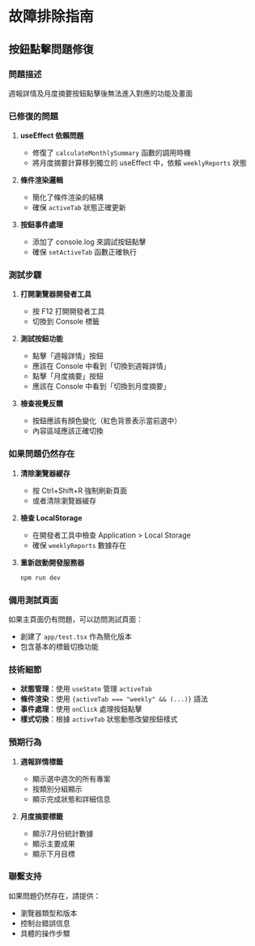 # 故障排除指南

## 按鈕點擊問題修復

### 問題描述
週報詳情及月度摘要按鈕點擊後無法進入對應的功能及畫面

### 已修復的問題

1. **useEffect 依賴問題**
   - 修復了 `calculateMonthlySummary` 函數的調用時機
   - 將月度摘要計算移到獨立的 useEffect 中，依賴 `weeklyReports` 狀態

2. **條件渲染邏輯**
   - 簡化了條件渲染的結構
   - 確保 `activeTab` 狀態正確更新

3. **按鈕事件處理**
   - 添加了 console.log 來調試按鈕點擊
   - 確保 `setActiveTab` 函數正確執行

### 測試步驟

1. **打開瀏覽器開發者工具**
   - 按 F12 打開開發者工具
   - 切換到 Console 標籤

2. **測試按鈕功能**
   - 點擊「週報詳情」按鈕
   - 應該在 Console 中看到「切換到週報詳情」
   - 點擊「月度摘要」按鈕
   - 應該在 Console 中看到「切換到月度摘要」

3. **檢查視覺反饋**
   - 按鈕應該有顏色變化（紅色背景表示當前選中）
   - 內容區域應該正確切換

### 如果問題仍然存在

1. **清除瀏覽器緩存**
   - 按 Ctrl+Shift+R 強制刷新頁面
   - 或者清除瀏覽器緩存

2. **檢查 LocalStorage**
   - 在開發者工具中檢查 Application > Local Storage
   - 確保 `weeklyReports` 數據存在

3. **重新啟動開發服務器**
   ```bash
   npm run dev
   ```

### 備用測試頁面

如果主頁面仍有問題，可以訪問測試頁面：
- 創建了 `app/test.tsx` 作為簡化版本
- 包含基本的標籤切換功能

### 技術細節

- **狀態管理**：使用 `useState` 管理 `activeTab`
- **條件渲染**：使用 `{activeTab === "weekly" && (...)}` 語法
- **事件處理**：使用 `onClick` 處理按鈕點擊
- **樣式切換**：根據 `activeTab` 狀態動態改變按鈕樣式

### 預期行為

1. **週報詳情標籤**
   - 顯示選中週次的所有專案
   - 按類別分組顯示
   - 顯示完成狀態和詳細信息

2. **月度摘要標籤**
   - 顯示7月份統計數據
   - 顯示主要成果
   - 顯示下月目標

### 聯繫支持

如果問題仍然存在，請提供：
- 瀏覽器類型和版本
- 控制台錯誤信息
- 具體的操作步驟 